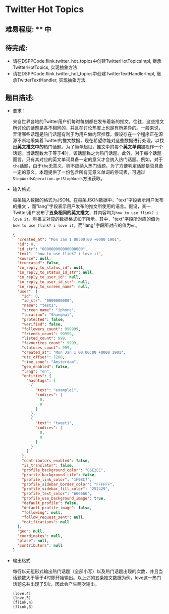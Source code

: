 # Twitter Hot Topics

## 难易程度:  \*\* 中

## 待完成:

* 请在DSPPCode.flink.twitter_hot_topics中创建TwitterHotTopicsImpl, 继承TwitterHotTopics, 实现抽象方法
* 请在DSPPCode.flink.twitter_hot_topics中创建TwitterTextHandlerImpl, 继承TwitterTextHandler, 实现抽象方法
## 题目描述:

* 要求：

  来自世界各地的Twitter用户们每时每刻都在发布着新的推文。往往，这些推文所讨论的话题是各不相同的，并且在讨论热度上也是有所差异的。一般来说，弄清哪些话题是热门话题有利于为用户做内容推荐。假设存在一个程序正在源源不断地采集着Twitter的推文数据，现在希望你能对这些数据进行处理，以找出**英文推文中的**热门话题。为了简单起见，推文中的每个**英文单词**被视作一个话题。当话题数大于等于**4**时，该话题称之为热门话题。此外，对于每个话题而言，只有其对应的英文单词具备一定的意义才会纳入热门话题。例如，对于`the`话题，由于`the`无意义，则不应纳入热门话题。为了方便判定话题是否具备一定的意义，本题提供了一份包含所有无意义单词的停词表，可通过`StopWordsOperation.getStopWords`方法获取。

* 输入格式

  每条输入数据的格式为JSON。在每条JSON数据中，"text"字段表示用户发布的推文 ，而"lang"字段表示用户发布的推文所使用的语言。假设，某一Twitter用户发布了**五条相同的英文推文**，其内容均为`how to use flink? i love it`，则推文对应的数据格式如下所示。其中，"text"字段所对应的值为`how to use flink? i love it`，而"lang"字段所对应的值为`en`。

  ```json
  {
    "created_at": "Mon Jan 1 00:00:00 +0000 1901",
    "id": 0,
    "id_str": "000000000000000000",
    "text": "how to use flink? i love it",
    "source": null,
    "truncated": false,
    "in_reply_to_status_id": null,
    "in_reply_to_status_id_str": null,
    "in_reply_to_user_id": null,
    "in_reply_to_user_id_str": null,
    "in_reply_to_screen_name": null,
    "user": {
      "id": 0,
      "id_str": "0000000000",
      "name": "test1",
      "screen_name": "iphone",
      "location": "Shanghai",
      "protected": false,
      "verified": false,
      "followers_count": 999999,
      "friends_count": 99999,
      "listed_count": 999,
      "favourites_count": 9999,
      "statuses_count": 999,
      "created_at": "Mon Jan 1 00:00:00 +0000 1901",
      "utc_offset": 7200,
      "time_zone": "Amsterdam",
      "geo_enabled": false,
      "lang": "en",
      "entities": {
        "hashtags": [
          {
            "text": "example1",
            "indices": [
              0,
              0
            ]
          },
          {
            "text": "tweet1",
            "indices": [
              0,
              0
            ]
          }
        ]
      },
      "contributors_enabled": false,
      "is_translator": false,
      "profile_background_color": "C6E2EE",
      "profile_background_tile": false,
      "profile_link_color": "1F98C7",
      "profile_sidebar_border_color": "FFFFFF",
      "profile_sidebar_fill_color": "252429",
      "profile_text_color": "666666",
      "profile_use_background_image": true,
      "default_profile": false,
      "default_profile_image": false,
      "following": null,
      "follow_request_sent": null,
      "notifications": null
    },
    "geo": null,
    "coordinates": null,
    "place": null,
    "contributors": null
  }
  ```

* 输出格式

  每行以元组形式输出热门话题（全部小写）以及热门话题出现的次数，并且当话题数大于等于4时即开始输出。以上述的五条推文数据为例，love这一热门话题总共出现了5次，因此会产生两次输出。

  ```
  (love,4)
  (love,5)
  (flink,4)
  (flink,5)
  ```

  
